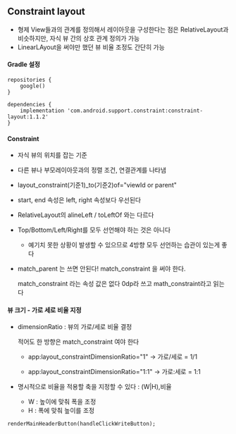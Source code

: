 ## Constraint layout

- 형제 View들과의 관계를 정의해서 레이아웃을 구성한다는 점은 RelativeLayout과 비슷하지만, 자식 뷰 간의 상호 관계 정의가 가능
- LinearLAyout을 써야만 했던 뷰 비율 조정도 간단히 가능

#### Gradle 설정

```
repositories {
    google()
}

dependencies {
    implementation 'com.android.support.constraint:constraint-layout:1.1.2'
}
```

#### Constraint

- 자식 뷰의 위치를 잡는 기준

- 다른 뷰나 부모레이아웃과의 정렬 조건, 연결관계를 나타냄

- layout_constraint(기준1)_to(기준2)of="viewId or parent"

- start, end 속성은 left, right 속성보다 우선된다

- RelativeLayout의 alineLeft / toLeftOf 와는 다르다

- Top/Bottom/Left/Right를 모두 선언해야 하는 것은 아니다

  - 예기치 못한 상황이 발생할 수 있으므로 4방향 모두 선언하는 습관이 있는게 좋다

- match_parent 는 쓰면 안된다! match_constraint 을 써야 한다.

  match_constraint 라는 속성 값은 없다 0dp라 쓰고 math_constraint라고 읽는다

#### 뷰 크기 - 가로 세로 비율 지정

- dimensionRatio :  뷰의 가로/세로 비율 결정

  적어도 한 방향은 match_constraint 여야 한다

  - app:layout_constraintDimensionRatio="1" -> 가로/세로 = 1/1

  - app:layout_constraintDimensionRatio="1:1" -> 가로:세로 = 1:1

- 명시적으로 비율을 적용할 축을 지정할 수 있다 : (W|H),비율

  - W : 높이에 맞춰 폭을 조정
  - H : 폭에 맞춰 높이를 조정

```
renderMainHeaderButton(handleClickWriteButton);
```